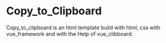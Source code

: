 # Copy_to_Clipboard

Copy_to_clipboard is an html template build with html, css with vue_framework and with the Help of vue_clibboard.
